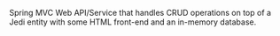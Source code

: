 Spring MVC Web API/Service that handles CRUD operations on top of a Jedi entity with some HTML front-end and an in-memory database.
